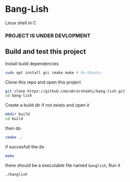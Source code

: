 # Bang-Lish

Linux shell in C

### PROJECT IS UNDER DEVLOPMENT

## Build and test this project

Install build dependencies

```sh
sudo apt install gcc cmake make # On Ubuntu
```

Clone this repo and open this project

```sh
git clone https://github.com/abrarshakhi/bang-lish.git
cd bang-lish
```

Create a build dir if not exists and open it

```sh
mkdir build
cd build
```

then do

```sh
cmake ..
```

if succesfull the do

```sh
make
```

there should be a executable file named `banglish`, Run it

```sh
./banglish
```
